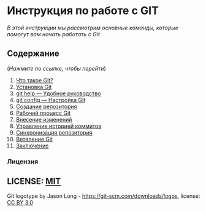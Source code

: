# Инструкция по работе с GIT
*В этой инструкции мы рассмотрим основные команды, которые помогут вам начать работать с Git*
 ## Содержание
(*Нажмите по ссылке, чтобы перейти*)
 1. [Что такое Git?](Steps/aboutgit.md)
 2. [Установка Git](Steps/install.md)
 3. [git help — Удобное руководство](Steps/githelp.md)
 4. [git config — Настройка Git](Steps/gitsettings.md)
 5. [Создание репозитория](Steps/createrepositories.md)
 6. [Рабочий процесс Git](Steps/processgit.md)
 7. [Внесение изменений](Steps/modification.md)
 8. [Управление историей коммитов](Steps/controlcommits.md)
 9. [Синхронизация репозитория](Steps/syncrepositories.md)
 10. [Ветвление Git](Steps/branchesgit.md)
 11. [Заключение](Steps/conclusion.md)

  ### Лицензия

  LICENSE: [MIT](./licenses.md)
  ---
  Git logotype by Jason Long - https://git-scm.com/downloads/logos, license: [CC BY 3.0](https://creativecommons.org/licenses/by/3.0/)
